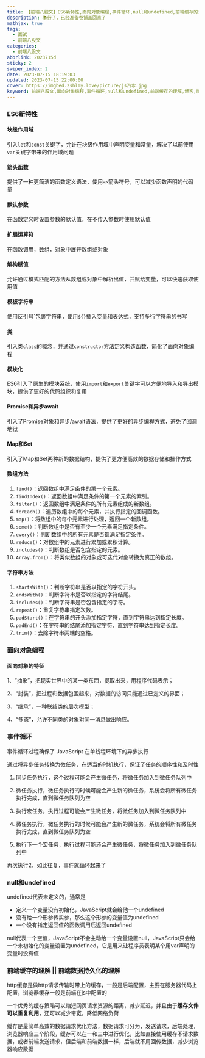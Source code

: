 ```yaml
---
title: 【前端八股文】ES6新特性,面向对象编程,事件循环,null和undefined,前端缓存的理解
description: 📚行了，已经准备卷铺盖回家了
mathjax: true
tags:
  - 面试
  - 前端八股文
categories:
  - 前端八股文
abbrlink: 2023715d
sticky: 2
swiper_index: 2
date: 2023-07-15 18:19:03
updated: 2023-07-15 22:00:00
cover: https://imgbed.zshlmy.love/picture/js汽水.jpg
keyword: 前端八股文,面向对象编程,事件循环,null和undefined,前端缓存的理解,博客,雨打窗前
---
```


### ES6新特性

#### 块级作用域

引入`let`和`const`关键字，允许在块级作用域中声明变量和常量，解决了以前使用`var`关键字带来的作用域问题

#### 箭头函数

提供了一种更简洁的函数定义语法，使用`=>`箭头符号，可以减少函数声明的代码量

#### 默认参数

在函数定义时设置参数的默认值，在不传入参数时使用默认值

#### 扩展运算符

在函数调用，数组，对象中展开数组或对象

#### 解构赋值

允许通过模式匹配的方法从数组或对象中解析出值，并赋给变量，可以快速获取使用值

#### 模板字符串

使用反引号\`包裹字符串，使用`${}`插入变量和表达式，支持多行字符串的书写

#### 类

引入类`class`的概念，并通过`constructor`方法定义构造函数，简化了面向对象编程

#### 模块化

ES6引入了原生的模块系统，使用`import`和`export`关键字可以方便地导入和导出模块，提供了更好的代码组织和复用

#### Promise和异步await

引入了Promise对象和异步/await语法，提供了更好的异步编程方式，避免了回调地狱

#### Map和Set

引入了Map和Set两种新的数据结构，提供了更方便高效的数据存储和操作方式

#### 数组方法

1. `find()`：返回数组中满足条件的第一个元素。
2. `findIndex()`：返回数组中满足条件的第一个元素的索引。
3. `filter()`：返回数组中满足条件的所有元素组成的新数组。
4. `forEach()`：遍历数组中的每个元素，并执行指定的回调函数。
5. `map()`：将数组中的每个元素进行处理，返回一个新数组。
6. `some()`：判断数组中是否有至少一个元素满足指定条件。
7. `every()`：判断数组中的所有元素是否都满足指定条件。
8. `reduce()`：对数组中的元素进行累加或累积计算。
9. `includes()`：判断数组是否包含指定的元素。
10. `Array.from()`：将类似数组的对象或可迭代对象转换为真正的数组。

#### 字符串方法

1. `startsWith()`：判断字符串是否以指定的字符开头。
2. `endsWith()`：判断字符串是否以指定的字符结尾。
3. `includes()`：判断字符串是否包含指定的字符。
4. `repeat()`：重复字符串指定次数。
5. `padStart()`：在字符串的开头添加指定字符，直到字符串达到指定长度。
6. `padEnd()`：在字符串的结尾添加指定字符，直到字符串达到指定长度。
7. `trim()`：去除字符串两端的空格。

### 面向对象编程

#### 面向对象的特征

1、“抽象”，把现实世界中的某一类东西，提取出来，用程序代码表示；

2、“封装”，把过程和数据包围起来，对数据的访问只能通过已定义的界面；

3、“继承”，一种联结类的层次模型；

4、“多态”，允许不同类的对象对同一消息做出响应。

### 事件循环

事件循环过程确保了 JavaScript 在单线程环境下的异步执行

通过将异步任务转换为微任务，在适当的时机执行，保证了任务的顺序性和及时性

1. 同步任务执行，这个过程可能会产生微任务，将微任务加入到微任务队列中

2. 微任务执行，微任务执行的时候可能会产生新的微任务，系统会将所有微任务执行完成，直到微任务队列为空

3. 执行宏任务，执行过程可能会产生微任务，将微任务加入到微任务队列中

4. 微任务执行，微任务执行的时候可能会产生新的微任务，系统会将所有微任务执行完成，直到微任务队列为空

5. 执行下一个宏任务，执行过程可能还会产生微任务，将微任务加入到微任务队列中

再次执行2，如此往复，事件就循环起来了

### null和undefined

undefined代表未定义的，通常是

- 定义一个变量没有初始化，JavaScript就会给他一个undefined
- 没有给一个形参传实参，那么这个形参的变量值为undefined
- 一个没有指定返回值的函数调用后返回undefined

null代表一个空值，JavaScript不会主动给一个变量设置null，JavaScript只会给一个未初始化的变量设置为undefined，它是用来让程序员表明某个用var声明的变量时没有值

### 前端缓存的理解 \|| 前端数据持久化的理解

http缓存是做http请求传输时带上的缓存，一般是后端配置，主要在服务器代码上配置，浏览器缓存一般是前端在js中配置的

一个优秀的缓存策略可以缩短网页请求资源的距离，减少延迟，并且由于**缓存文件可以重复利用**，还可以减少带宽，降低网络负荷

缓存是最简单高效的数据请求优化方法，数据请求可分为，发送请求，后端处理，浏览器响应三个阶段，缓存可以在一和三中进行优化，比如直接使用缓存不请求数据，或者前端发送请求，但后端和前端数据一样，后端就不用回传数据，减少浏览器响应数据
